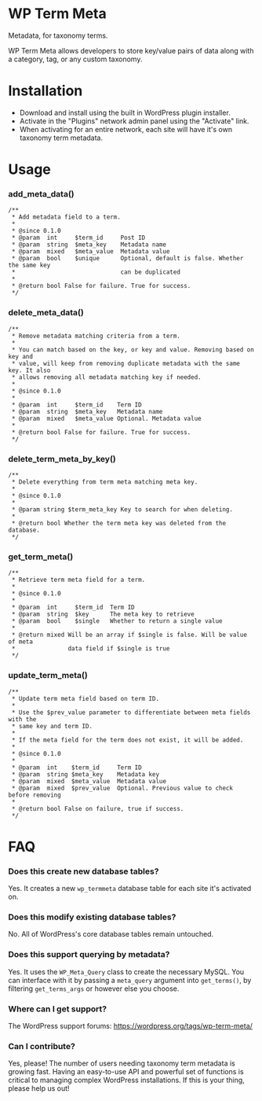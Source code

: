 # WP Term Meta

Metadata, for taxonomy terms.

WP Term Meta allows developers to store key/value pairs of data along with a category, tag, or any custom taxonomy.

# Installation

* Download and install using the built in WordPress plugin installer.
* Activate in the "Plugins" network admin panel using the "Activate" link.
* When activating for an entire network, each site will have it's own taxonomy term metadata.

# Usage

### add_meta_data()

```
/**
 * Add metadata field to a term.
 *
 * @since 0.1.0
 * @param  int     $term_id     Post ID
 * @param  string  $meta_key    Metadata name
 * @param  mixed   $meta_value  Metadata value
 * @param  bool    $unique      Optional, default is false. Whether the same key
 *                              can be duplicated
 *
 * @return bool False for failure. True for success.
 */
```

### delete_meta_data()

```
/**
 * Remove metadata matching criteria from a term.
 *
 * You can match based on the key, or key and value. Removing based on key and
 * value, will keep from removing duplicate metadata with the same key. It also
 * allows removing all metadata matching key if needed.
 *
 * @since 0.1.0
 *
 * @param  int     $term_id    Term ID
 * @param  string  $meta_key   Metadata name
 * @param  mixed   $meta_value Optional. Metadata value
 *
 * @return bool False for failure. True for success.
 */
```

### delete_term_meta_by_key()

```
/**
 * Delete everything from term meta matching meta key.
 *
 * @since 0.1.0
 *
 * @param string $term_meta_key Key to search for when deleting.
 *
 * @return bool Whether the term meta key was deleted from the database.
 */
```

### get_term_meta()

```
/**
 * Retrieve term meta field for a term.
 *
 * @since 0.1.0
 *
 * @param  int     $term_id  Term ID
 * @param  string  $key      The meta key to retrieve
 * @param  bool    $single   Whether to return a single value
 *
 * @return mixed Will be an array if $single is false. Will be value of meta
 *               data field if $single is true
 */
```

### update_term_meta()

```
/**
 * Update term meta field based on term ID.
 *
 * Use the $prev_value parameter to differentiate between meta fields with the
 * same key and term ID.
 *
 * If the meta field for the term does not exist, it will be added.
 *
 * @since 0.1.0
 *
 * @param  int    $term_id     Term ID
 * @param  string $meta_key    Metadata key
 * @param  mixed  $meta_value  Metadata value
 * @param  mixed  $prev_value  Optional. Previous value to check before removing
 *
 * @return bool False on failure, true if success.
 */
```

# FAQ

### Does this create new database tables?

Yes. It creates a new `wp_termmeta` database table for each site it's activated on.

### Does this modify existing database tables?

No. All of WordPress's core database tables remain untouched.

### Does this support querying by metadata?

Yes. It uses the `WP_Meta_Query` class to create the necessary MySQL. You can interface with it by passing a `meta_query` argument into `get_terms()`, by filtering `get_terms_args` or however else you choose.

### Where can I get support?

The WordPress support forums: https://wordpress.org/tags/wp-term-meta/

### Can I contribute?

Yes, please! The number of users needing taxonomy term metadata is growing fast. Having an easy-to-use API and powerful set of functions is critical to managing complex WordPress installations. If this is your thing, please help us out!
